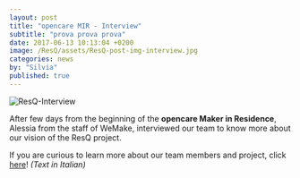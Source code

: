 ```yaml
---
layout: post
title: "opencare MIR - Interview"
subtitle: "prova prova prova"
date: 2017-06-13 10:13:04 +0200
image: /ResQ/assets/ResQ-post-img-interview.jpg
categories: news
by: "Silvia"
published: true
---
```


<img src="https://opencarecc.github.io/ResQ/assets/ResQ-post-img-interview.jpg" alt="ResQ-Interview">

After few days from the beginning of the <b>opencare Maker in Residence</b>, Alessia from the staff of WeMake, interviewed our team to know more about our vision of the ResQ project.

If you are curious to learn more about our team members and project, click  [here](http://wemake.cc/2017/06/21/il-team-resq-al-lavoro-lintegrazione-dei-migranti/)! <i>(Text in Italian)</i>
